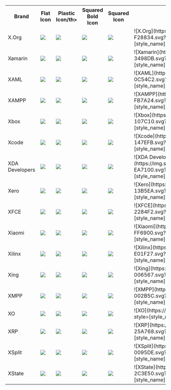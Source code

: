 <table><tr><th>Brand</th><th>Flat Icon</th><th>Plastic Icon/th><th>Squared Bold Icon</th><th>Squared Icon</th><th>Markdown </th></tr><tr><td>X.Org</td><td><img src='https://img.shields.io/badge/xdotorg-F28834.svg?style=flat&logo=xdotorg&logoColor=white' /></td><td><img src='https://img.shields.io/badge/xdotorg-F28834.svg?style=plastic&logo=xdotorg&logoColor=white' /></td><td><img src='https://img.shields.io/badge/xdotorg-F28834.svg?style=for-the-badge&logo=xdotorg&logoColor=white' /></td><td><img src='https://img.shields.io/badge/xdotorg-F28834.svg?style=flat-square&logo=xdotorg&logoColor=white' /></td><td>![X.Org](https://img.shields.io/badge/xdotorg-F28834.svg?style=[style_name]&logo=xdotorg&logoColor=white)</td></tr>
<tr><td>Xamarin</td><td><img src='https://img.shields.io/badge/xamarin-3498DB.svg?style=flat&logo=xamarin&logoColor=white' /></td><td><img src='https://img.shields.io/badge/xamarin-3498DB.svg?style=plastic&logo=xamarin&logoColor=white' /></td><td><img src='https://img.shields.io/badge/xamarin-3498DB.svg?style=for-the-badge&logo=xamarin&logoColor=white' /></td><td><img src='https://img.shields.io/badge/xamarin-3498DB.svg?style=flat-square&logo=xamarin&logoColor=white' /></td><td>![Xamarin](https://img.shields.io/badge/xamarin-3498DB.svg?style=[style_name]&logo=xamarin&logoColor=white)</td></tr>
<tr><td>XAML</td><td><img src='https://img.shields.io/badge/xaml-0C54C2.svg?style=flat&logo=xaml&logoColor=white' /></td><td><img src='https://img.shields.io/badge/xaml-0C54C2.svg?style=plastic&logo=xaml&logoColor=white' /></td><td><img src='https://img.shields.io/badge/xaml-0C54C2.svg?style=for-the-badge&logo=xaml&logoColor=white' /></td><td><img src='https://img.shields.io/badge/xaml-0C54C2.svg?style=flat-square&logo=xaml&logoColor=white' /></td><td>![XAML](https://img.shields.io/badge/xaml-0C54C2.svg?style=[style_name]&logo=xaml&logoColor=white)</td></tr>
<tr><td>XAMPP</td><td><img src='https://img.shields.io/badge/xampp-FB7A24.svg?style=flat&logo=xampp&logoColor=white' /></td><td><img src='https://img.shields.io/badge/xampp-FB7A24.svg?style=plastic&logo=xampp&logoColor=white' /></td><td><img src='https://img.shields.io/badge/xampp-FB7A24.svg?style=for-the-badge&logo=xampp&logoColor=white' /></td><td><img src='https://img.shields.io/badge/xampp-FB7A24.svg?style=flat-square&logo=xampp&logoColor=white' /></td><td>![XAMPP](https://img.shields.io/badge/xampp-FB7A24.svg?style=[style_name]&logo=xampp&logoColor=white)</td></tr>
<tr><td>Xbox</td><td><img src='https://img.shields.io/badge/xbox-107C10.svg?style=flat&logo=xbox&logoColor=white' /></td><td><img src='https://img.shields.io/badge/xbox-107C10.svg?style=plastic&logo=xbox&logoColor=white' /></td><td><img src='https://img.shields.io/badge/xbox-107C10.svg?style=for-the-badge&logo=xbox&logoColor=white' /></td><td><img src='https://img.shields.io/badge/xbox-107C10.svg?style=flat-square&logo=xbox&logoColor=white' /></td><td>![Xbox](https://img.shields.io/badge/xbox-107C10.svg?style=[style_name]&logo=xbox&logoColor=white)</td></tr>
<tr><td>Xcode</td><td><img src='https://img.shields.io/badge/xcode-147EFB.svg?style=flat&logo=xcode&logoColor=white' /></td><td><img src='https://img.shields.io/badge/xcode-147EFB.svg?style=plastic&logo=xcode&logoColor=white' /></td><td><img src='https://img.shields.io/badge/xcode-147EFB.svg?style=for-the-badge&logo=xcode&logoColor=white' /></td><td><img src='https://img.shields.io/badge/xcode-147EFB.svg?style=flat-square&logo=xcode&logoColor=white' /></td><td>![Xcode](https://img.shields.io/badge/xcode-147EFB.svg?style=[style_name]&logo=xcode&logoColor=white)</td></tr>
<tr><td>XDA Developers</td><td><img src='https://img.shields.io/badge/xdadevelopers-EA7100.svg?style=flat&logo=xdadevelopers&logoColor=white' /></td><td><img src='https://img.shields.io/badge/xdadevelopers-EA7100.svg?style=plastic&logo=xdadevelopers&logoColor=white' /></td><td><img src='https://img.shields.io/badge/xdadevelopers-EA7100.svg?style=for-the-badge&logo=xdadevelopers&logoColor=white' /></td><td><img src='https://img.shields.io/badge/xdadevelopers-EA7100.svg?style=flat-square&logo=xdadevelopers&logoColor=white' /></td><td>![XDA Developers](https://img.shields.io/badge/xdadevelopers-EA7100.svg?style=[style_name]&logo=xdadevelopers&logoColor=white)</td></tr>
<tr><td>Xero</td><td><img src='https://img.shields.io/badge/xero-13B5EA.svg?style=flat&logo=xero&logoColor=white' /></td><td><img src='https://img.shields.io/badge/xero-13B5EA.svg?style=plastic&logo=xero&logoColor=white' /></td><td><img src='https://img.shields.io/badge/xero-13B5EA.svg?style=for-the-badge&logo=xero&logoColor=white' /></td><td><img src='https://img.shields.io/badge/xero-13B5EA.svg?style=flat-square&logo=xero&logoColor=white' /></td><td>![Xero](https://img.shields.io/badge/xero-13B5EA.svg?style=[style_name]&logo=xero&logoColor=white)</td></tr>
<tr><td>XFCE</td><td><img src='https://img.shields.io/badge/xfce-2284F2.svg?style=flat&logo=xfce&logoColor=white' /></td><td><img src='https://img.shields.io/badge/xfce-2284F2.svg?style=plastic&logo=xfce&logoColor=white' /></td><td><img src='https://img.shields.io/badge/xfce-2284F2.svg?style=for-the-badge&logo=xfce&logoColor=white' /></td><td><img src='https://img.shields.io/badge/xfce-2284F2.svg?style=flat-square&logo=xfce&logoColor=white' /></td><td>![XFCE](https://img.shields.io/badge/xfce-2284F2.svg?style=[style_name]&logo=xfce&logoColor=white)</td></tr>
<tr><td>Xiaomi</td><td><img src='https://img.shields.io/badge/xiaomi-FF6900.svg?style=flat&logo=xiaomi&logoColor=white' /></td><td><img src='https://img.shields.io/badge/xiaomi-FF6900.svg?style=plastic&logo=xiaomi&logoColor=white' /></td><td><img src='https://img.shields.io/badge/xiaomi-FF6900.svg?style=for-the-badge&logo=xiaomi&logoColor=white' /></td><td><img src='https://img.shields.io/badge/xiaomi-FF6900.svg?style=flat-square&logo=xiaomi&logoColor=white' /></td><td>![Xiaomi](https://img.shields.io/badge/xiaomi-FF6900.svg?style=[style_name]&logo=xiaomi&logoColor=white)</td></tr>
<tr><td>Xilinx</td><td><img src='https://img.shields.io/badge/xilinx-E01F27.svg?style=flat&logo=xilinx&logoColor=white' /></td><td><img src='https://img.shields.io/badge/xilinx-E01F27.svg?style=plastic&logo=xilinx&logoColor=white' /></td><td><img src='https://img.shields.io/badge/xilinx-E01F27.svg?style=for-the-badge&logo=xilinx&logoColor=white' /></td><td><img src='https://img.shields.io/badge/xilinx-E01F27.svg?style=flat-square&logo=xilinx&logoColor=white' /></td><td>![Xilinx](https://img.shields.io/badge/xilinx-E01F27.svg?style=[style_name]&logo=xilinx&logoColor=white)</td></tr>
<tr><td>Xing</td><td><img src='https://img.shields.io/badge/xing-006567.svg?style=flat&logo=xing&logoColor=white' /></td><td><img src='https://img.shields.io/badge/xing-006567.svg?style=plastic&logo=xing&logoColor=white' /></td><td><img src='https://img.shields.io/badge/xing-006567.svg?style=for-the-badge&logo=xing&logoColor=white' /></td><td><img src='https://img.shields.io/badge/xing-006567.svg?style=flat-square&logo=xing&logoColor=white' /></td><td>![Xing](https://img.shields.io/badge/xing-006567.svg?style=[style_name]&logo=xing&logoColor=white)</td></tr>
<tr><td>XMPP</td><td><img src='https://img.shields.io/badge/xmpp-002B5C.svg?style=flat&logo=xmpp&logoColor=white' /></td><td><img src='https://img.shields.io/badge/xmpp-002B5C.svg?style=plastic&logo=xmpp&logoColor=white' /></td><td><img src='https://img.shields.io/badge/xmpp-002B5C.svg?style=for-the-badge&logo=xmpp&logoColor=white' /></td><td><img src='https://img.shields.io/badge/xmpp-002B5C.svg?style=flat-square&logo=xmpp&logoColor=white' /></td><td>![XMPP](https://img.shields.io/badge/xmpp-002B5C.svg?style=[style_name]&logo=xmpp&logoColor=white)</td></tr>
<tr><td>XO</td><td><img src='https://img.shields.io/badge/xo-5ED9C7.svg?style=flat&logo=xo&logoColor=white' /></td><td><img src='https://img.shields.io/badge/xo-5ED9C7.svg?style=plastic&logo=xo&logoColor=white' /></td><td><img src='https://img.shields.io/badge/xo-5ED9C7.svg?style=for-the-badge&logo=xo&logoColor=white' /></td><td><img src='https://img.shields.io/badge/xo-5ED9C7.svg?style=flat-square&logo=xo&logoColor=white' /></td><td>![XO](https://img.shields.io/badge/xo-5ED9C7.svg?style=[style_name]&logo=xo&logoColor=white)</td></tr>
<tr><td>XRP</td><td><img src='https://img.shields.io/badge/xrp-25A768.svg?style=flat&logo=xrp&logoColor=white' /></td><td><img src='https://img.shields.io/badge/xrp-25A768.svg?style=plastic&logo=xrp&logoColor=white' /></td><td><img src='https://img.shields.io/badge/xrp-25A768.svg?style=for-the-badge&logo=xrp&logoColor=white' /></td><td><img src='https://img.shields.io/badge/xrp-25A768.svg?style=flat-square&logo=xrp&logoColor=white' /></td><td>![XRP](https://img.shields.io/badge/xrp-25A768.svg?style=[style_name]&logo=xrp&logoColor=white)</td></tr>
<tr><td>XSplit</td><td><img src='https://img.shields.io/badge/xsplit-0095DE.svg?style=flat&logo=xsplit&logoColor=white' /></td><td><img src='https://img.shields.io/badge/xsplit-0095DE.svg?style=plastic&logo=xsplit&logoColor=white' /></td><td><img src='https://img.shields.io/badge/xsplit-0095DE.svg?style=for-the-badge&logo=xsplit&logoColor=white' /></td><td><img src='https://img.shields.io/badge/xsplit-0095DE.svg?style=flat-square&logo=xsplit&logoColor=white' /></td><td>![XSplit](https://img.shields.io/badge/xsplit-0095DE.svg?style=[style_name]&logo=xsplit&logoColor=white)</td></tr>
<tr><td>XState</td><td><img src='https://img.shields.io/badge/xstate-2C3E50.svg?style=flat&logo=xstate&logoColor=white' /></td><td><img src='https://img.shields.io/badge/xstate-2C3E50.svg?style=plastic&logo=xstate&logoColor=white' /></td><td><img src='https://img.shields.io/badge/xstate-2C3E50.svg?style=for-the-badge&logo=xstate&logoColor=white' /></td><td><img src='https://img.shields.io/badge/xstate-2C3E50.svg?style=flat-square&logo=xstate&logoColor=white' /></td><td>![XState](https://img.shields.io/badge/xstate-2C3E50.svg?style=[style_name]&logo=xstate&logoColor=white)</td></tr>
</table></details>